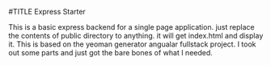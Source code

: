 #TITLE Express Starter

  This is a basic express backend for a single page application. just replace the contents of public directory to anything. it will get index.html and display it.
  This is based on the yeoman generator angualar fullstack project. I took out some parts and just got the bare bones of what I needed.
